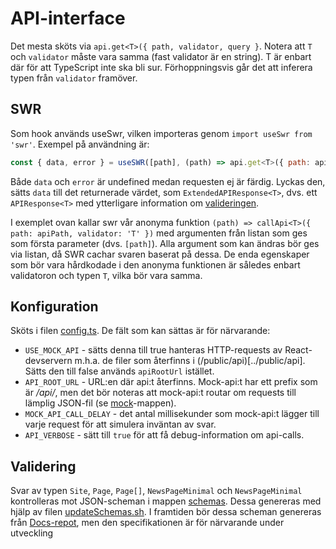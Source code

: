# API-interface
Det mesta sköts via `api.get<T>({ path, validator, query }`. Notera att `T` och `validator` måste vara samma (fast validator är en string). T är enbart där för att TypeScript inte ska bli sur. Förhoppningsvis går det att inferera typen från `validator` framöver.

## SWR
Som hook används useSwr, vilken importeras genom `import useSwr from 'swr'`. Exempel på användning är:
```js
const { data, error } = useSWR([path], (path) => api.get<T>({ path: apiPath, validator: 'T' }), {});
```
Både `data` och `error` är undefined medan requesten ej är färdig. Lyckas den, sätts `data` till det returnerade värdet, som `ExtendedAPIResponse<T>`, dvs. ett `APIResponse<T>` med ytterligare information om <a href="#validation">valideringen</a>.

I exemplet ovan kallar swr vår anonyma funktion `(path) => callApi<T>({ path: apiPath, validator: 'T' })` med argumenten från listan som ges som första parameter (dvs. `[path]`). Alla argument som kan ändras bör ges via listan, då SWR cachar svaren baserat på dessa. De enda egenskaper som bör vara hårdkodade i den anonyma funktionen är således enbart validatoron och typen `T`, vilka bör vara samma.

## Konfiguration
Sköts i filen [config.ts](config.ts). De fält som kan sättas är för närvarande:
* `USE_MOCK_API` - sätts denna till true hanteras HTTP-requests av React-devservern m.h.a. de filer som återfinns i (/public/api)[../public/api]. Sätts den till false används `apiRootUrl` istället.
* `API_ROOT_URL` - URL:en där api:t återfinns. Mock-api:t har ett prefix som är _/api/_, men det bör noteras att mock-api:t routar om requests till lämplig JSON-fil (se [mock](mock)-mappen).
* `MOCK_API_CALL_DELAY` - det antal millisekunder som mock-api:t lägger till varje request för att simulera inväntan av svar.
* `API_VERBOSE` - sätt till `true` för att få debug-information om api-calls.

## Validering
<i id="validation"></i>Svar av typen `Site`, `Page`, `Page[]`, `NewsPageMinimal` och `NewsPageMinimal` kontrolleras mot JSON-scheman i mappen [schemas](schemas). Dessa genereras med hjälp av filen [updateSchemas.sh](updateSchemas.sh). I framtiden bör dessa scheman genereras från [Docs-repot](https://github.com/Fysiksektionen/Hemsida-Docs), men den specifikationen är för närvarande under utveckling